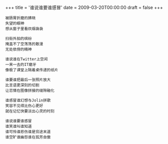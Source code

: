 +++
title = '谁说谁要谁感冒'
date = 2009-03-20T00:00:00
draft = false
+++



```text
被肠胃折磨的拂晓
失望的眼神
想从窗子里看炊烟袅袅

扫街外拍的缤纷
掩盖不了空荡荡的散漫
无处依傍的精神

谁说谁在Twitter上空闲
一来一去的IT磨牙
像极了课堂上隔着桌传递的纸片

谁要谁把最后一张照片放大
比言语更深刻的切割
让恋情在图像拼接的缝隙融化

谁感冒谁幻想与Jolin拼歌
笑容不见得比伤心更好
就在记忆快要淡出心灵的时刻

谁说谁要谁感冒
谁笑谁叫谁知道
谁可怜谁悲伤谁是穷途末道
谁空旷谁幽怨谁在孤芳自傲
```

